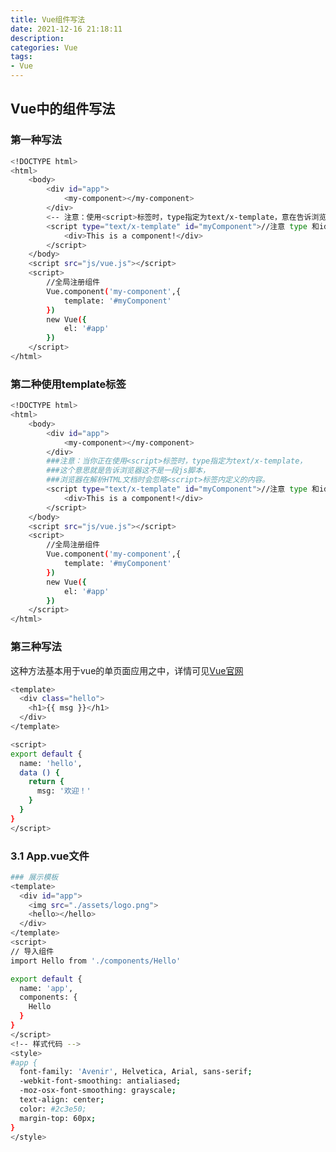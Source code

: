 ```yaml
---
title: Vue组件写法
date: 2021-12-16 21:18:11
description: 
categories: Vue
tags:
- Vue
---
```


<script src="prism.js"></script>
<link href="themes/prism.css" rel="stylesheet" />

<!-- more -->
## Vue中的组件写法 ##

### 第一种写法 ###

```bash
<!DOCTYPE html>
<html>
    <body>
        <div id="app">
            <my-component></my-component>
        </div>
        <-- 注意：使用<script>标签时，type指定为text/x-template，意在告诉浏览器这不是一段js脚本，浏览器在解析HTML文档时会忽略<script>标签内定义的内容。-->
        <script type="text/x-template" id="myComponent">//注意 type 和id。
            <div>This is a component!</div>
        </script>
    </body>
    <script src="js/vue.js"></script>
    <script>
        //全局注册组件
        Vue.component('my-component',{
            template: '#myComponent'
        })
        new Vue({
            el: '#app'
        })
    </script>
</html>
```

### 第二种使用template标签 ###

```bash
<!DOCTYPE html>
<html>
    <body>
        <div id="app">
            <my-component></my-component>
        </div>
        ###注意：当你正在使用<script>标签时，type指定为text/x-template，
        ###这个意思就是告诉浏览器这不是一段js脚本，
        ###浏览器在解析HTML文档时会忽略<script>标签内定义的内容。
        <script type="text/x-template" id="myComponent">//注意 type 和id。
            <div>This is a component!</div>
        </script>
    </body>
    <script src="js/vue.js"></script>
    <script>
        //全局注册组件
        Vue.component('my-component',{
            template: '#myComponent'
        })
        new Vue({
            el: '#app'
        })
    </script>
</html>
```

### 第三种写法 ###
这种方法基本用于vue的单页面应用之中，详情可见[Vue官网](https://cn.vuejs.org/v2/guide/single-file-components.html)

```bash
<template>
  <div class="hello">
    <h1>{{ msg }}</h1>
  </div>
</template>

<script>
export default {
  name: 'hello',
  data () {
    return {
      msg: '欢迎！'
    }
  }
}
</script>

```
###  3.1  App.vue文件  ###
```bash
### 展示模板
<template>
  <div id="app">
    <img src="./assets/logo.png">
    <hello></hello>
  </div>
</template>
<script>
// 导入组件
import Hello from './components/Hello'

export default {
  name: 'app',
  components: {
    Hello
  }
}
</script>
<!-- 样式代码 -->
<style>
#app {
  font-family: 'Avenir', Helvetica, Arial, sans-serif;
  -webkit-font-smoothing: antialiased;
  -moz-osx-font-smoothing: grayscale;
  text-align: center;
  color: #2c3e50;
  margin-top: 60px;
}
</style>

```